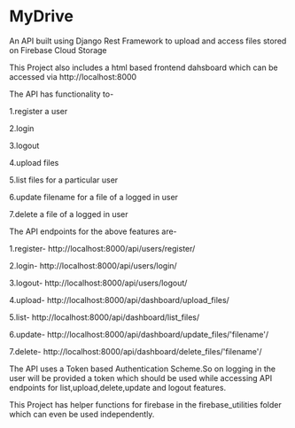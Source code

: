 # MyDrive
An API built using Django Rest Framework to upload and access files stored on Firebase Cloud Storage

This Project also includes a html based frontend dahsboard which can be accessed via http://localhost:8000


The API has functionality to-

1.register a user

2.login

3.logout

4.upload files

5.list files for a particular user

6.update filename for a file of a logged in user

7.delete a file of a logged in user



The API endpoints for the above features are-

1.register- http://localhost:8000/api/users/register/

2.login- http://localhost:8000/api/users/login/

3.logout- http://localhost:8000/api/users/logout/

4.upload- http://localhost:8000/api/dashboard/upload_files/

5.list- http://localhost:8000/api/dashboard/list_files/

6.update- http://localhost:8000/api/dashboard/update_files/'filename'/
  
7.delete- http://localhost:8000/api/dashboard/delete_files/'filename'/

  
  
The API uses a Token based Authentication Scheme.So on logging in the user will be provided a token which should be used while accessing API endpoints for list,upload,delete,update and logout features.


This Project has helper functions for firebase in the firebase_utilities folder which can even be used independently.
